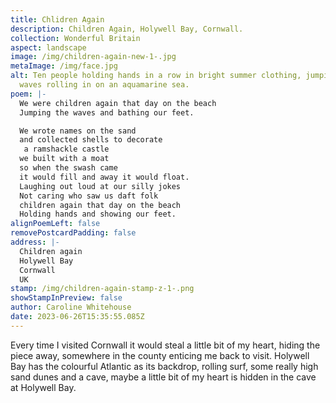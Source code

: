 ```yaml
---
title: Chlidren Again
description: Children Again, Holywell Bay, Cornwall.
collection: Wonderful Britain
aspect: landscape
image: /img/children-again-new-1-.jpg
metaImage: /img/face.jpg
alt: Ten people holding hands in a row in bright summer clothing, jumping the
  waves rolling in on an aquamarine sea.
poem: |-
  We were children again that day on the beach
  Jumping the waves and bathing our feet.

  We wrote names on the sand 
  and collected shells to decorate
   a ramshackle castle 
  we built with a moat
  so when the swash came
  it would fill and away it would float.
  Laughing out loud at our silly jokes
  Not caring who saw us daft folk
  children again that day on the beach
  Holding hands and showing our feet.
alignPoemLeft: false
removePostcardPadding: false
address: |-
  Children again
  Holywell Bay
  Cornwall
  UK
stamp: /img/children-again-stamp-z-1-.png
showStampInPreview: false
author: Caroline Whitehouse
date: 2023-06-26T15:35:55.085Z
---
```

Every time I visited Cornwall it would steal a little bit of my heart, hiding the piece away, somewhere in the county enticing me back to visit. Holywell Bay has the colourful Atlantic as its backdrop, rolling surf, some really high sand dunes and a cave, maybe a little bit of my heart is hidden in the cave at Holywell Bay.